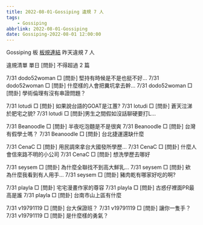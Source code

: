 ```yaml
---
title: 2022-08-01-Gossiping 違規 7 人
tags:
    - Gossiping
abbrlink: 2022-08-01-Gossiping
date: Gossiping-2022-08-01 12:00:00
---
```

Gossiping 板 [板規連結](https://www.ptt.cc/bbs/Gossiping/M.1637425085.A.07D.html)
昨天違規 7 人
<!-- more -->

違規清單
單日 [問卦] 不得超過 2 篇

7/31 dodo52woman □ [問卦] 堅持有時候是不是也挺不好…
7/31 dodo52woman □ [問卦] 什麼樣的人會把糞坑拿去幹…
7/31 dodo52woman □ [問卦] 學術倫理有沒有串證問題？

7/31 lotudi □ [問卦]  如果說台語的GOAT是江蕙?
7/31 lotudi □ [問卦]  蒼天泣涕於肥宅之貌?
7/31 lotudi □ [問卦]男生之間假如沒話聊硬要打L…

7/31 Beanoodle □ [問卦] 半夜吃泡麵是不是很爽
7/31 Beanoodle □ [問卦] 台灣有假學士嗎？
7/31 Beanoodle □ [問卦] 台北捷運還缺什麼

7/31 CenaC □ [問卦] 用民調來拿台大國發所學歷…
7/31 CenaC □ [問卦] 什麼人會信來路不明的小公司
7/31 CenaC □ [問卦] 想洗學歷去哪好

7/31 seysem □ [問卦] 為什麼全聯找不到高大鮮乳…
7/31 seysem □ [問卦] 欸 為什麼我看到有人用手…
7/31 seysem □ [問卦] 豬肉乾有哪家好吃的啊?

7/31 playla □ [問卦] 宅宅漫畫作家的尊容
7/31 playla □ [問卦] 古惑仔裡面PR最高是誰
7/31 playla □ [問卦] 台南市山上區有什麼

7/31 v19791119 □ [問卦] 台大保證班？
7/31 v19791119 □ [問卦] 讓你一隻手？
7/31 v19791119 □ [問卦] 是什麼樣的勇氣？